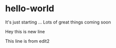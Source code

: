 # hello-world
It's just starting ... Lots of great things coming soon
 
Hey this is new line

This line is from edit2
